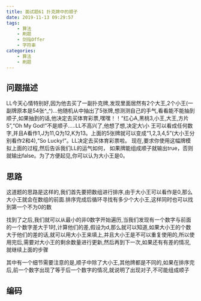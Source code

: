 ```yaml
---
title: 面试题61 扑克牌中的顺子
date: 2019-11-13 09:29:57
tags:
	- 算法
	- 刷题
	- 剑指Offer
    - 字符串
categories:
	- 算法
	- 刷题
---
```


## 问题描述

 LL今天心情特别好,因为他去买了一副扑克牌,发现里面居然有2个大王,2个小王(一副牌原本是54张^_^)...他随机从中抽出了5张牌,想测测自己的手气,看看能不能抽到顺子,如果抽到的话,他决定去买体育彩票,嘿嘿！！“红心A,黑桃3,小王,大王,方片5”,“Oh My God!”不是顺子.....LL不高兴了,他想了想,决定大\小 王可以看成任何数字,并且A看作1,J为11,Q为12,K为13。上面的5张牌就可以变成“1,2,3,4,5”(大小王分别看作2和4),“So Lucky!”。LL决定去买体育彩票啦。 现在,要求你使用这幅牌模拟上面的过程,然后告诉我们LL的运气如何， 如果牌能组成顺子就输出true，否则就输出false。为了方便起见,你可以认为大小王是0。 

<!--more-->

## 思路

这道题的思路是这样的,我们首先要把数组进行排序,由于大小王可以看作是0,那么大小王就会在数组的前面.排序完成后循环寻找有多少个大小王,这样同时也可以找到第一个不为0的数

找到了之后,我们就可以从最小的非0数字开始遍历,当我们发现有一个数字与前面的一个数字差大于1时,计算他们的差,假设为d,那么就可以知道,如果大小王的个数大于他们的差的话,就可以用大小王来填上,并且大小王是不可以重复使用的,所以使用完后,需要对大小王的剩余数量进行更新,然后再到下一次,如果还有有差的情况,就继续上面的步骤

其中有一个细节需要注意的是,顺子中除了大小王,其他牌都是不同的,如果在排序完后,前一个数字出现了等于后一个数字的情况,就说明了出现对子,不可能组成顺子

## 编码

